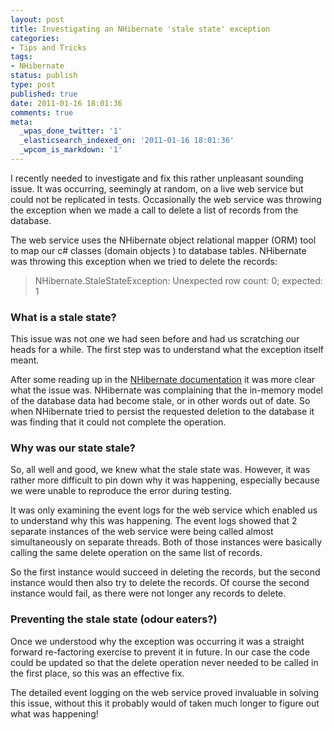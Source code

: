```yaml
---
layout: post
title: Investigating an NHibernate 'stale state' exception
categories:
- Tips and Tricks
tags:
- NHibernate
status: publish
type: post
published: true
date: 2011-01-16 18:01:36
comments: true
meta:
  _wpas_done_twitter: '1'
  _elasticsearch_indexed_on: '2011-01-16 18:01:36'
  _wpcom_is_markdown: '1'
---
```

I recently needed to investigate and fix this rather unpleasant sounding issue. It was  occurring, seemingly at random, on a live web service but could not be replicated in tests.  Occasionally the web service was throwing the exception when we made a call to delete a list of records from the database.

The web service uses the NHibernate object relational mapper (ORM) tool to map our c# classes (domain objects ) to database tables. NHibernate was throwing this exception when we tried to delete the records:

<blockquote>NHibernate.StaleStateException: Unexpected row count: 0; expected: 1</blockquote>

<h3>What is a stale state?</h3>

This issue was not one we had seen before and had us scratching our heads for a while. The first step was to understand what the exception itself meant.

After some reading up in the <a href="http://nhforge.org/doc/nh/en/index.html">NHibernate documentation</a> it was more clear what the issue was.  NHibernate was complaining that the in-memory model of the database data had become stale, or in other words out of date.  So when NHibernate tried to persist the requested deletion to the database it was finding that it could not complete the operation.

<h3>Why was our state stale?</h3>

So, all well and good, we knew what the stale state was. However, it was rather more difficult to pin down why it was happening, especially because we were unable to reproduce the error during testing.

It was only examining the event logs for the web service which enabled us to understand why this was happening.  The event logs showed that 2 separate instances of the web service were being called almost simultaneously on separate threads.  Both of those instances were basically calling the same delete operation on the same list of records.

So the first instance would succeed in deleting the records, but the second instance would then also try to delete the records.  Of course the second instance would fail, as there were not longer any records to delete.

<h3>Preventing the stale state (odour  eaters?)</h3>

Once we understood why the exception was occurring it was a straight forward re-factoring exercise to prevent it in future.  In our case the code could be updated so that the delete operation never needed to be called in the first place, so this was an effective fix.

The detailed event logging on the web service proved invaluable in solving this issue, without this it probably would of taken much longer to figure out what was happening!
